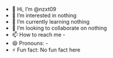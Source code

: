 - 👋 Hi, I’m @nzxt09
- 👀 I’m interested in nothing
- 🌱 I’m currently learning nothing
- 💞️ I’m looking to collaborate on nothing
- 📫 How to reach me -
- 😄 Pronouns: -
- ⚡ Fun fact: No fun fact here

<!---
nzxt09/nzxt09 is a ✨ special ✨ repository because its `README.md` (this file) appears on your GitHub profile.
You can click the Preview link to take a look at your changes.
--->
